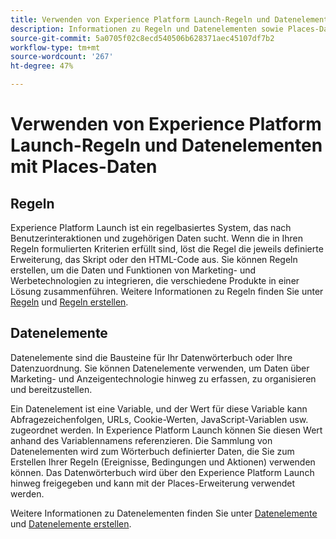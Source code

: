 ```yaml
---
title: Verwenden von Experience Platform Launch-Regeln und Datenelementen mit Places-Daten.
description: Informationen zu Regeln und Datenelementen sowie Places-Daten.
source-git-commit: 5a0705f02c8ecd540506b628371aec45107df7b2
workflow-type: tm+mt
source-wordcount: '267'
ht-degree: 47%

---
```



# Verwenden von Experience Platform Launch-Regeln und Datenelementen mit Places-Daten

## Regeln

Experience Platform Launch ist ein regelbasiertes System, das nach Benutzerinteraktionen und zugehörigen Daten sucht. Wenn die in Ihren Regeln formulierten Kriterien erfüllt sind, löst die Regel die jeweils definierte Erweiterung, das Skript oder den HTML-Code aus. Sie können Regeln erstellen, um die Daten und Funktionen von Marketing- und Werbetechnologien zu integrieren, die verschiedene Produkte in einer Lösung zusammenführen. Weitere Informationen zu Regeln finden Sie unter [Regeln](https://docs.adobe.com/content/help/de-DE/launch/using/reference/manage-resources/rules.html) und [Regeln erstellen](https://docs.adobe.com/content/help/de-DE/launch/using/reference/manage-resources/rules.html#create-a-rule).

## Datenelemente

Datenelemente sind die Bausteine für Ihr Datenwörterbuch oder Ihre Datenzuordnung. Sie können Datenelemente verwenden, um Daten über Marketing- und Anzeigentechnologie hinweg zu erfassen, zu organisieren und bereitzustellen.

Ein Datenelement ist eine Variable, und der Wert für diese Variable kann Abfragezeichenfolgen, URLs, Cookie-Werten, JavaScript-Variablen usw. zugeordnet werden. In Experience Platform Launch können Sie diesen Wert anhand des Variablennamens referenzieren. Die Sammlung von Datenelementen wird zum Wörterbuch definierter Daten, die Sie zum Erstellen Ihrer Regeln (Ereignisse, Bedingungen und Aktionen) verwenden können. Das Datenwörterbuch wird über den Experience Platform Launch hinweg freigegeben und kann mit der Places-Erweiterung verwendet werden.

Weitere Informationen zu Datenelementen finden Sie unter [Datenelemente](https://docs.adobe.com/content/help/de-DE/launch/using/reference/manage-resources/data-elements.html) und [Datenelemente erstellen](https://docs.adobe.com/content/help/de-DE/launch/using/reference/manage-resources/data-elements.html#create-a-data-element).

